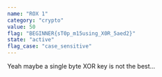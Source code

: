 ```yaml
---
name: "ROX 1"
category: "crypto"
value: 50
flag: "BEGINNER{sT0p_m15using_X0R_5aed2}"
state: "active"
flag_case: "case_sensitive"
---
```


Yeah maybe a single byte XOR key is not the best...
